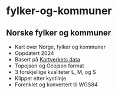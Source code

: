 # fylker-og-kommuner
## Norske fylker og kommuner 

* Kart over Norge, fylker og kommuner
* Oppdatert 2024
* Basert på [Kartverkets data](https://kartkatalog.geonorge.no) 
* Topojson og Geojson format
* 3 forskjellige kvaliteter L, M, og S
* Klippet etter kystlinje
* Forenklet og konvertert til WGS84 
